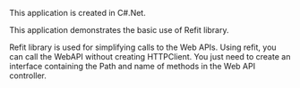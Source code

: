 This application is created in C#.Net. 

This application demonstrates the basic use of Refit library.

Refit library is used for simplifying calls to the Web APIs. Using refit, you can call the WebAPI without creating HTTPClient. 
You just need to create an interface containing the Path and name of methods in the Web API controller. 